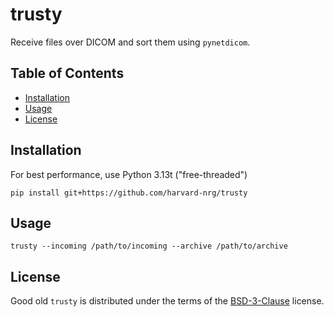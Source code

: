 # trusty
Receive files over DICOM and sort them using `pynetdicom`.

## Table of Contents

- [Installation](#installation)
- [Usage](#usage)
- [License](#license)

## Installation
For best performance, use Python 3.13t ("free-threaded")

```console
pip install git+https://github.com/harvard-nrg/trusty
```

## Usage

```console
trusty --incoming /path/to/incoming --archive /path/to/archive
```

## License

Good old `trusty` is distributed under the terms of the [BSD-3-Clause](https://spdx.org/licenses/BSD-3-Clause.html) license.
